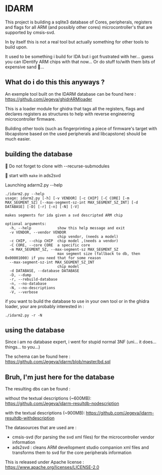 # IDARM

This project is building a sqlite3 database of Cores, peripherals, registers and flags
for all ARM (and possibly other cores) microcontroller's that are supported by cmsis-svd. 

In by itself this is not a real tool but actually something for other tools to build upon.

It used to be something i build for IDA but i got frustrated with her... guess you can IDentify ARM chips with that now...
Or do stuff to/with them bits of expensive sand :tongue:...

## What do i do this this anyways ?

An exemple tool built on the IDARM database can be found here : https://github.com/Jegeva/ghidrARMloader

This is a loader module for ghidra that tags all the registers,
flags and declares registers as structures to help with reverse engineering
microcontroller firmware.

Building other tools (such as fingerprinting a piece of firmware's target with libcapstone based on the used peripherals and libcapstone) should be much easier.

## building the database 

:bell: Do not forget to clone with --recurse-submodules

:bell: start with `make` in ads2svd 

Launching adarm2.py --help

```console
./idarm2.py --help
usage: idarm2.py [-h] [-v VENDOR] [-c CHIP] [-C CORE] [-m MAX_SEGMENT_SZ] [--max-segment-sz-int MAX_SEGMENT_SZ_INT] [-d DATABASE] [-D] [-r] [-n] [-N] [-V]

makes segments for ida given a svd descripted ARM chip

optional arguments:
  -h, --help            show this help message and exit
  -v VENDOR, --vendor VENDOR
                        chip vendor, (needs a model)
  -c CHIP, --chip CHIP  chip model ,(needs a vendor)
  -C CORE, --core CORE  a specific core
  -m MAX_SEGMENT_SZ, --max-segment-sz MAX_SEGMENT_SZ
                        max segment size (fallback to db, then 0x00001000) if you need that for some reason
  --max-segment-sz-int MAX_SEGMENT_SZ_INT
                        chip model
  -d DATABASE, --database DATABASE
  -D, --dump
  -r, --rebuild-database
  -n, --no-database
  -N, --no-descriptions
  -V, --verbose
```

if you want to build the database to use in your own tool or in the ghidra loader, your are probably interested in :
```console
./idarm2.py -r -N
```

## using the database

Since i am no database expert, i went for stupid normal 3NF (uni... it does... things... to you...)

The schema can be found here : https://github.com/Jegeva/idarm/blob/master/bd.sql

## Bruh, I'm just here for the database

The resulting dbs can be found :

without the textual descriptions (~600MB): https://github.com/Jegeva/idarm-resultdb-nodescription

with the textual descriptions    (~900MB): https://github.com/Jegeva/idarm-resultdb-withdescription


The datasources that are used are :
- cmsis-svd (for parsing the svd xml files) for the microcontroller vendor information
- ads2svd : cleans ARM devellopment studio companion xml files and transforms them to svd for the core peripherals information

This is released under Apache license : https://www.apache.org/licenses/LICENSE-2.0


